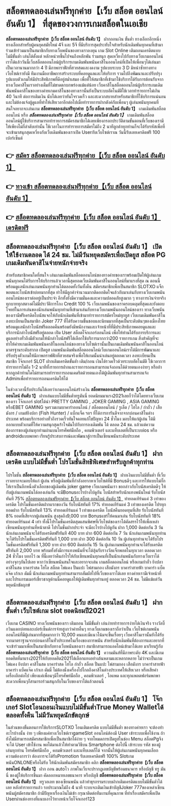# สล็อตทดลองเล่นฟรีทุกค่าย【เว็บ สล็อต ออนไลน์ อันดับ 1】  ที่สุดของวงการเกมสล็อตในเอเชีย

**สล็อตทดลองเล่นฟรีทุกค่าย【เว็บ สล็อต ออนไลน์ อันดับ 1】** ฝากถอนเงิน ขั้นต่ำ  ทางเลือกอีกหนึ่งทางเลือกสำหรับผู้คนยุคสมัยใหม่ 4จี และ 5จี ที่มีบริการสุดประทับใจสำหรับนักเดิมพันทุกคนที่เข้ามาร่วมเข้าร่วมมาเป็นสมาชิกกับทางเว็บพนันของทางเราลงทุน เกม Slot Online เติมถอนเครดิตแบบไม่มีขั้นต่ำ เล่นได้ตั้งแต่ หลักหน่วยขึ้นไปจนถึงหลักพัน ร่วมสนุก สุดเหวี่ยงไปกับทางเว็บเกมออนไลน์เราได้แล้ววันนี้เว็บสล็อตออนไลน์ผู้บริการเกมเดิมพันพนันคาสิโนออนไลน์ที่เปิดให้เพื่อนๆได้เล่นมาเป็นเวลานานมากกว่า 4 ปี มีภาพกราฟิกที่สวยสดและงดงาม รูปแบบระบบ 3 D
มิหนำซ้ำทางทางเว็บไซต์เรายังมี ทีมงานมืออาชีพการสร้างระบบที่คอยดูแลและให้บริการ  รวมไปถึงพัฒนาและปรับปรุงรูปแบบตัวเกมให้มีประสิทธิภาพที่ดีอยู่สม่ำเสมอ เพื่อที่ให้สมาชิกที่เข้ามาใช้บริการได้รับการต้อนรับจากทางเว็บคาสิโนเราอย่างเต็มที่ไม่ขาดตกบกพร่องแม้แต่น้อย เว็บคาสิโนสล็อตออนไลน์ผู้บริการเกมเดิมพันพนันคาสิโนของทางค่ายเกมคาสิโนของทางเรานั้นยังเป็นระบบอัตโนมัติใช้เวลาทำรายการไม่เกิน 40 วินาที ต่อการเติมเงิน นับได้เลยว่าทันใจรวดเร็ว และสะดวกสบายสำหรับสมาชิกที่ใช้บริการแน่นอนและไม่ต้องแจ้งผู้ดูแลที่ทำให้เสียเวลาอีกต่อไปเมื่อทำรายการฝากตังค์กับเพื่อนๆ
ผู้เล่นพนันทุกคนที่สนใจอยากจะเล่นเกม **สล็อตทดลองเล่นฟรีทุกค่าย【เว็บ สล็อต ออนไลน์ อันดับ 1】** เกมเดิมพันสล็อตออนไลน์ หรือ ***สล็อตทดลองเล่นฟรีทุกค่าย【เว็บ สล็อต ออนไลน์ อันดับ 1】*** เกมเดิมพันสล็อตออนไลน์ผู้ใช้บริการสามารถทำรายการสมัครสมาชิกได้เลยเพียงกรอกประวัติตามขั้นตอนที่เว็บของเรามีให้เพียงไม่กี่ลำดับเท่านั้น ใช้เวลาในการทำรายการสมัครไม่ถึง 2 นาทีลูกค้าทุกท่านก็จะได้รับรหัสเพื่อที่จะเข้ามาสนุกสุดเหวี่ยงกับเว็บเดิมพันของเราเปิด Userกับเว็บไซต์เราณ วันนี้รับเลยเครดิตฟรี 100 เปอร์เซ็นต์

## 👉 [สมัคร สล็อตทดลองเล่นฟรีทุกค่าย【เว็บ สล็อต ออนไลน์ อันดับ 1】](https://archa888.com/)
## 👉 [ทางเข้า สล็อตทดลองเล่นฟรีทุกค่าย【เว็บ สล็อต ออนไลน์ อันดับ 1】](https://archa888.com/)
## 👉 [สล็อตทดลองเล่นฟรีทุกค่าย【เว็บ สล็อต ออนไลน์ อันดับ 1】 เครดิตฟรี](https://archa888.com/)

## สล็อตทดลองเล่นฟรีทุกค่าย【เว็บ สล็อต ออนไลน์ อันดับ 1】 เปิดให้ใช้งานตลอด ได้ 24 ชม. ไม่มีวันหยุดสมัครเพื่อเปิดยูส สล็อต PG เกมเดิมพันคาสิโนจ่ายหนักจ่ายจริง

สำหรับสมาชิกคนใดที่สนใจ เล่นเกมเดิมพันสล็อตออนไลน์ของทางค่ายของเราพร้อมเปิดให้ผู้เล่นเกมพนันทุกคนได้รับการให้บริการแล้วเวลานี้สุดยอดเว็บเดิมพันคาสิโนออนไลน์ที่มาแรงที่สุด ณ ตอนนี้ พร้อมดูแลนักเล่นเกมพนันทุกท่านได้ตลอดทั้งวันทั้งคืน สมัครสมาชิกเพื่อเป็นสมาชิก SLOTXO แจ็กพอตและโบนัสเข้าบ่อยมากที่สุด ทำให้มีลูกค้าจำนวนมากติดอกติดใจแล้วกับมาเล่นกับทางเว็บเกมพนันออนไลน์ของเราต่ออยู่เป็นประจำ อีกทั้งยังมีความมั่นคงและความปลอดภัยสูงมาก ๆ ทางการเงินจ่ายจริงทุกบาททุกสตางค์ไม่มีประวัติการโกง Credit 100 % เว็บเกมพนันของเราครอบคลุมที่สุดและยังตอบโจทย์ในการเล่นของนักเล่นพนันทุกท่านที่เข้ามาเล่นกับทางเว็บเกมพนันออนไลน์ของเรา
ทางเว็บพนันของเรามีฟรีเครดิตโบนัสแจกให้กับนักเดิมพันที่เข้ามาทำรายการสมัครใหม่ทุกยูส เว็บเกมเดิมพันคาสิโนลงทะเบียนเป็นสมาชิก Joker 777 ที่ได้รับความชื่นชอบและนิยมมากที่สุดเป็นระดับต้นๆของเมืองไทย พร้อมดูแลนักล่าโบนัสฟรีตลอดคืนพร้อมยังมีพนักงานและเจ้าหน้าที่ที่มีประสิทธิภาพคอยดูแลและบริการนักล่าโบนัสฟรีอยู่ตลอด เปิด User สล็อตโจ๊กเกอร์ออนไลน์ เพื่อให้ท่านได้รับการบริการและดูแลอย่างทั่วถึงมีตัวเกมให้นักล่าโบนัสฟรีได้เลือกใช้บริการมากกว่า200 รายการเกม
สิ่งสำคัญที่จะทำให้ค่ายเกมเดิมพันพนันคาสิโนออนไลน์ของทางเว็บไซต์เรานั้นเป็นเกมเดิมพันพนันคาสิโนออนไลน์มาตรฐานระดับสากล เปิดยูส  เกมพนันเดิมพันสล็อตออนไลน์เว็บเกมออนไลน์เราได้มีการพัฒนาและปรับปรุงตัวเกมให้มีภาพกราฟฟิกที่สวยสมจริงเพื่อให้เกมนั้นน่าเล่นอยู่ตลอดเวลา ลงทะเบียนเป็นสมาชิก โจ๊กเกอร์ SLOT ฝากเติมเครดิตขั้นต่ำ เติม/ถอน เงินได้รวดเร็วด้วยระบบอัตโนมัติ ใช้เวลาการทำรายการไม่ถึง 1-2 นาทีทั้งรายการฝากและรายการถอนสามารถแจ้งถอนได้ด้วยตนเองง่ายๆ หรือถ้าหากลูกค้าท่านใดไม่สามารถทำรายการถอนเคดริตด้วยตนเองได้ผู้เดิมพันทุกท่านสามารถแจ้ง Adminเพื่อทำรายการถอนเครดิตให้ได้

ในช่วงเวลานี้รับประกันได้เลยว่าเกมออนไลน์สร้างเงิน **สล็อตทดลองเล่นฟรีทุกค่าย【เว็บ สล็อต ออนไลน์ อันดับ 1】** ฝากเล่นแบบไม่มีขั้นต่ำทรูมันนี่ ยอดนิยมมาแรง2021เลยก็ว่าได้โดยทางเว็บเกมของเรา โจ๊กเกอร์ slotได้นำ PRETTY GAMING , JOKER GAMING , ASIA GAMING หรือEBET GAMING จุดรวมเกมบาคาร่าออนไลน์ / สล็อตออนไลน์ / รูเล็ต / ไฮโล / กำถั่ว / เสือมังกร / เกมส์ยิงปลา (Fish Hunter) / แบ็กแจ็ค ฯลฯ ที่ได้การการันตีจากจากบ่อนคาสิโนต่างประเทศ พร้อมบริการอย่างทั่วถึงรวดเร็วทันใจคอยแก้ไขปัญหา 24 ชั่วโมง มอบให้แก่ผู้เล่น ได้มีออกแบบตัวเกมที่ให้ความสนุกสุดเร้าใจมันไปกับการลงเดิมพัน ได้ ตลอด 24 ชม. แล้วแต่ความต้องการของผู้เล่นทุกท่านผ่านบนโทรศัพท์มือถือ , คอมพิวเตอร์ และแท็บเลตที่เป็นระบบios หรือ androidแบบพกพา เรียนรู้ประสบการณ์และพัฒนาสู่การเป็นเซียนพนันระดับประเทศ

## สล็อตทดลองเล่นฟรีทุกค่าย【เว็บ สล็อต ออนไลน์ อันดับ 1】 ฝากเครดิต แบบไม่มีขั้นต่ำ โปรโมชั่นสิทธิพิเศษสำหรับลูกค้าทุกท่าน

โปรโมชั่น **สล็อตทดลองเล่นฟรีทุกค่าย【เว็บ สล็อต ออนไลน์ อันดับ 1】** ฝากเงินแบบไม่มีขั้นต่ำ ที่เว็บเราอยากจะมอบให้แก่  ผู้เล่น หรือผู้เดิมพันที่กำลังอยากหาเว็บไซต์ที่มี Bonusดีๆ และการให้แบบไม่กั๊ก ให้เราเป็นอีกหนึ่งตัวเลือกของผู้เดิมพัน joker game เว็บเกมพนันเรา ขอกล่าวกับโบนัสเครดิตดีๆ ให้กับผู้เล่นเกมพนันได้ลองเล่นกัน จะมีBonusอะไรบ้างไปดูกัน
โบนัสสำหรับนักแทงพนันใหม่ รับโบนัสทันที 75% [สล็อตทดลองเล่นฟรีทุกค่าย【เว็บ สล็อต ออนไลน์ อันดับ 1】](https://archa888.com/) ทำยอดเทิร์นแค่ 3 เท่าของเครดิต
โปรโมชั่นเครดิตฝากแรกของวัน รับโบนัสทันที 17% ทำยอดเทิร์นแค่ 3 เท่าของเครดิต
โปรทุกยอดฝาก รับโบนัสทันที 13% ทำยอดเทิร์นแค่ 1 เท่าของเครดิต
โบนัสคืนยอดทุนที่เสีย รับโบนัสทันที 8% ยอดที่เสียจากผู้เล่นพนัน สูงสุดถึง9,000 บาท
Bonusแชร์ให้คนมาเล่น รับโบนัสทันที 18% ทำยอดเทิร์นแค่ 4 เท่า
ทั้งนี้โปรโมชั่นเครดิตสุดแสนพิศษที่เว็บไซต์ของเราได้คัดสรรไว้ให้เพื่อเหล่าเซียนพนันทุกท่านที่หน้าตาดี โปรโมชั่นฝากประจำ จะมีอะไรบ้างไปดูกัน
ฝาก 1,000 ติดต่อกัน 3 วัน นักเล่นเกมพนันจะได้รับเครดิตฟรีทันที 400 บาท
ฝาก 600 ติดต่อกัน 7 วัน นักเล่นเกมพนันทุกท่านจะได้รับโปรโมชั่นเครดิตฟรีทันที 1,000 บาท
ฝาก 300 ติดต่อกัน 10 วัน ผู้เล่นทุกท่านจะได้รับโปรโมชั่นเครดิตฟรีทันที 1,300 บาท
ฝาก 600 ติดต่อกัน 15 วัน ผู้เล่นเกมพนันทุกท่านจะได้รับเครดิตฟรีทันที 2,000 บาท
พร้อมทั้งยังมีการแทงพนันที่จะได้ลุ้นรับรางวัลแจ็กพอตในทุกเวลา ตลอดเวลา 24 ชั่วโมง บอกไว้ ณ ที่นี้เลยว่าคืนกำไรให้กับเซียนพนันทุกคนที่เป็นนักเล่นพนันกับทางเว็บเราได้อย่างจุกๆกันไปเลย หากว่าเซียนพนันสนใจและอยากจะเล่น เกมสล็อตออนไลน์ หรือเกมกำถั่ว  ยิงปลา คาสิโนสด บาคาร่าสด ไฮโล สล็อต ไพ่แคง ปั่นแปะ ไพ่สามกอง เสือมังกร บาคาร่าสายฟ้า บาคาร่า แบ็คแจ๊ค เก้าเก ดัมมี่ นักเล่นเกมพนันทุกท่านสามารถสัมผัสไปที่เว็บของเราได้เลย ทางค่ายเรามีเจ้าหน้าที่และโปรแกรมเมอร์เชี่ยวชาญด้านนี้คอยดูแลให้ผู้เดิมพันทุกท่านอยู่ ตลอดเวลา 24 ชม. ไม่มีแม้แต่วันหยุดนักขัตฤกษ์

## สล็อตทดลองเล่นฟรีทุกค่าย【เว็บ สล็อต ออนไลน์ อันดับ 1】 ฝากขั้นต่ำ  เว็บไซต์เกม slot ยอดนิยมปี2021

เว็บเกม CASINO ทางเว็บพนันของเรา เติมถอน ไม่มีขั้นต่ำ เล่นง่ายทำรายการง่ายได้เงินจริง รางวัลบิ๊กวินแตกบ่อยและเปอร์เซ็นต์การจ่ายสูงกว่าค่ายอื่นๆ ทางเว็บเกมของเราถือว่าเป็น เว็บไซต์เกมพนันออนไลน์ที่มีผู้เล่นมากที่สุดมากกว่า 10,000 คนและมีแนวโน้มจะขึ้นเรื่อยๆ เว็บคาสิโนเรานั้นยังได้รับจากมาตราฐานจากบ่อนคาสิโนทั่วประเทศในเรื่องของการพนัน สำหรับนักเดิมพันที่ต้องการและอยากที่จะเข้าร่วมมาเพื่อเป็นสมาชิกกับทางเว็บพนันของเรา สมาชิกสามารถแอดไลน์เข้ามาได้เลย
	มาเรียนรู้กับ **สล็อตทดลองเล่นฟรีทุกค่าย【เว็บ สล็อต ออนไลน์ อันดับ 1】** ความมันส์ที่มีภาพระดับ 4K และมีเกมยอดฮิตที่มาแรง2021ให้กับยอดฮิต2021ได้เลือกแทงอย่างล้นหลามและหลากหลาย  ไม่ว่าจะเป็นเกมไพ่แคง  ยิงปลา คาสิโนสด บาคาร่าสด ไฮโล กำถั่ว สล็อต ปั่นแปะ ไพ่สามกอง เสือมังกร บาคาร่าสายฟ้า บาคาร่า แบ็คแจ๊ค เก้าเก ดัมมี่ ไม่ต้องนั่งเครื่องไปไกลถึงคาสิโนต่างประเทศให้เสียเวลา หรือเสียค่าเครื่องอีกต่อไป เพียงแค่เพื่อนๆมีโทรศัพท์มือถือ , คอมพิวเตอร์ , ไอแพด และทุกแพลตฟอร์มพกพาสะดวกเพื่อนๆก็สามารถร่วมสนุกกับในเว็บของเราได้แล้วตอนนี้

## สล็อตทดลองเล่นฟรีทุกค่าย【เว็บ สล็อต ออนไลน์ อันดับ 1】 โจ๊กเกอร์ Slotโอนถอนเงินแบบไม่มีขั้นต่ำTrue Money Walletได้ตลอดทั้งคืน ไม่มีวันหยุดนักขัตฤกษ์

ในส่วนของขั้นตอนการใช้บริการSLOTXO โอนเติมเครดิต แบบไม่มีขั้นต่ำ ของทางค่ายเรา จะต้องทำอะไรบ้างนั้น ง่าย ๆ เพียงแค่ทางเว็บไซต์เราgameSlot ออนไลน์ต้องมี User เข้าระบบเพื่อใช้งาน ถ้ายังไม่มีสามารถสมัครสมาชิกเพื่อเป็นสมาชิกได้ง่าย ๆ จากโหมดการเปิดยูสในช่อง Menu สล็อตPgจึงจะได้ User เข้าใช้งาน พอได้มาแล้วให้ทำตามวิธีบน Smartphone  ต่อไปนี้
เข้าระบบ รหัส  ของผู้เล่นทุกท่าน โทรศัพท์มือถือ , คอมพิวเตอร์ และแท็บเลตก็ได้
จากนั้นให้ผู้เล่นเกมพนันทุกคนเลือกความต้องการว่า ต้องการจะได้รับPromotion รับเลยเครดิตฟรี 100% SlotเกมพนันONLONEหรือไม่รับ
ให้นักเดิมพันสมัครสมาชิก คลิก **สล็อตทดลองเล่นฟรีทุกค่าย【เว็บ สล็อต ออนไลน์ อันดับ 1】** ฝาก ถอน autoไว ภาพในเว็บจะปรากฏเลขบัญชีพร้อมธนาคาร หรือบัญชี ทรู มันนี่ ของผู้ให้บริการขึ้นมา
คัดลอกหมายเลขธนาคาร หรือบัญชี **สล็อตทดลองเล่นฟรีทุกค่าย【เว็บ สล็อต ออนไลน์ อันดับ 1】** ทรูวอเลท ของเซียนพนัน แล้วทำธุรกรรมระบบฝากเติมเครดิตแบบไม่มีขั้นต่ำได้เลย
หลังทำรายการแล้ว รอประมาณไม่ถึง 4 นาที ระบบจะเติมเงินเข้าบัญชีJoker 777ของเหล่าเซียนพนันผู้สมัครสมาชิก
ถ้ามีปัญหาเรื่องเงินไม่เข้า กรุณาติดต่อทีมงานที่คุณภาพ ที่ทำเรื่องสมัครเพื่อเปิด Userผ่านช่องทางที่แนบเอาไว้ทางหน้าเว็บโจ๊กเกอร์123


